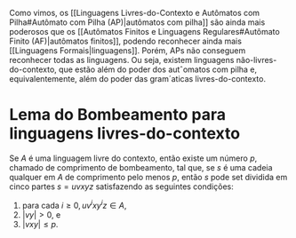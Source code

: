 Como vimos, os [[Linguagens Livres-do-Contexto e Autômatos com Pilha#Autômato com Pilha (AP)|autômatos com pilha]] são ainda mais poderosos que os [[Autômatos Finitos e Linguagens Regulares#Autômato Finito (AF)|autômatos finitos]], podendo reconhecer ainda mais [[Linguagens Formais|linguagens]]. Porém, APs não conseguem reconhecer todas as linguagens. Ou seja, existem linguagens não-livres-do-contexto, que estão além do poder dos autˆomatos com pilha e, equivalentemente, além do poder das gram´aticas livres-do-contexto.

# Lema do Bombeamento para linguagens livres-do-contexto
Se $A$ é uma linguagem livre do contexto, então existe um número $p$, chamado de comprimento de bombeamento, tal que, se $s$ é uma cadeia qualquer em $A$ de comprimento pelo menos $p$, então $s$ pode set dividida em cinco partes $s = uvxyz$ satisfazendo as seguintes condições: 
1. para cada $i ≥ 0, uv^i xy^i z ∈ A,$ 
2. $|vy| > 0$, e 
3. $|vxy| ≤ p$.
